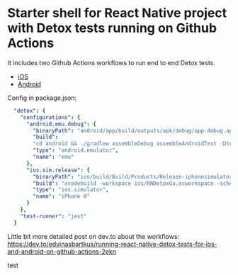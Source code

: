 # Starter shell for React Native project with Detox tests running on Github Actions

It includes two Github Actions workflows to run end to end Detox tests.
- [iOS](https://github.com/edvinasbartkus/react-native-detox-github-actions/blob/master/.github/workflows/ios.yml)
- [Android](https://github.com/edvinasbartkus/react-native-detox-github-actions/blob/master/.github/workflows/android.yml)

Config in package.json:
```yaml
  "detox": {
    "configurations": {
      "android.emu.debug": {
        "binaryPath": "android/app/build/outputs/apk/debug/app-debug.apk",
        "build":
        "cd android && ./gradlew assembleDebug assembleAndroidTest -DtestBuildType=debug && cd ..",
        "type": "android.emulator",
        "name": "emu"
      },
      "ios.sim.release": {
        "binaryPath": "ios/build/Build/Products/Release-iphonesimulator/RNDetoxGa.app",
        "build": "xcodebuild -workspace ios/RNDetoxGa.xcworkspace -scheme RNDetoxGa -configuration Release -sdk iphonesimulator -derivedDataPath ios/build",
        "type": "ios.simulator",
        "name": "iPhone 8"
      }
    },
    "test-runner": "jest"
  }
```

Little bit more detailed post on dev.to about the workflows: https://dev.to/edvinasbartkus/running-react-native-detox-tests-for-ios-and-android-on-github-actions-2ekn

test

